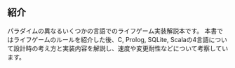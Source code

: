 ## 紹介

パラダイムの異なるいくつかの言語でのライフゲーム実装解説本です。
本書ではライフゲームのルールを紹介した後、C, Prolog, SQLite, Scalaの4言語について設計時の考え方と実装内容を解説し、速度や変更耐性などについて考察しています。
